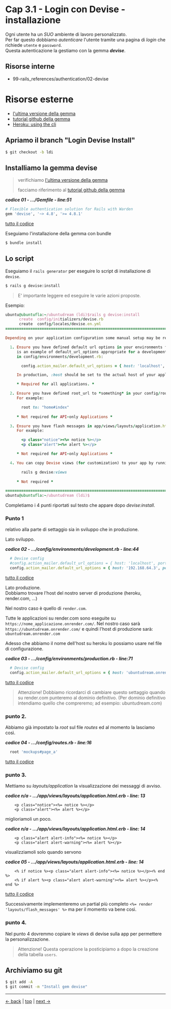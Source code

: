 # <a name="top"></a> Cap 3.1 - Login con Devise - installazione

Ogni utente ha un *SUO* ambiente di lavoro personalizzato.<br/>
Per far questo dobbiamo *autenticare* l'utente tramite una pagina di *login* che richiede `utente` e `password`. <br/>
Questa autenticazione la gestiamo con la gemma ***devise***.



## Risorse interne

- 99-rails_references/authentication/02-devise



# Risorse esterne

- [l'ultima versione della gemma](https://rubygems.org/gems/devise)
- [tutorial github della gemma](https://github.com/plataformatec/devise)
- [Heroku: using the cli](https://devcenter.heroku.com/articles/using-the-cli)



## Apriamo il branch "Login Devise Install"

```bash
$ git checkout -b ldi
```



## Installiamo la gemma devise

> verifichiamo [l'ultima versione della gemma](https://rubygems.org/gems/devise)
>
> facciamo riferimento al [tutorial github della gemma](https://github.com/plataformatec/devise)

***codice 01 - .../Gemfile - line:51***

```ruby
# Flexible authentication solution for Rails with Warden 
gem 'devise', '~> 4.8', '>= 4.8.1'
```

[tutto il codice](https://github.com/flaviobordonidev/leanpubabrandnewcms/blob/master/ubuntudream/03-user-authentication/01_01-Gemfile.rb)


Eseguiamo l'installazione della gemma con bundle

```bash
$ bundle install
```



## Lo script

Eseguiamo il `rails generator` per eseguire lo script di installazione di `devise`.

```bash
$ rails g devise:install
```

> E' importante leggere ed eseguire le varie azioni proposte.

Esempio:
  
```ruby
ubuntu@ubuntufla:~/ubuntudream (ldi)$rails g devise:install
      create  config/initializers/devise.rb
      create  config/locales/devise.en.yml
===============================================================================

Depending on your application configuration some manual setup may be required:

  1. Ensure you have defined default url options in your environments files. Here
     is an example of default_url_options appropriate for a development environment
     in config/environments/development.rb:

       config.action_mailer.default_url_options = { host: 'localhost', port: 3000 }

     In production, :host should be set to the actual host of your application.

     * Required for all applications. *

  2. Ensure you have defined root_url to *something* in your config/routes.rb.
     For example:

       root to: "home#index"
     
     * Not required for API-only Applications *

  3. Ensure you have flash messages in app/views/layouts/application.html.erb.
     For example:

       <p class="notice"><%= notice %></p>
       <p class="alert"><%= alert %></p>

     * Not required for API-only Applications *

  4. You can copy Devise views (for customization) to your app by running:

       rails g devise:views
       
     * Not required *

===============================================================================
ubuntu@ubuntufla:~/ubuntudream (ldi)$
```

Completiamo i 4 punti riportati sul testo che appare dopo *devise:install*.



### Punto 1

relativo alla parte di settaggio sia in sviluppo che in produzione.

Lato sviluppo.

***codice 02 - .../config/environments/development.rb - line:44***

```ruby
  # Devise config
  #config.action_mailer.default_url_options = { host: 'localhost', port: 3000 }
  config.action_mailer.default_url_options = { host: '192.168.64.3', port: 3000 }
```

[tutto il codice](https://github.com/flaviobordonidev/leanpubabrandnewcms/blob/master/ubuntudream/03-user-authentication/01_02-config-environments-development.rb)

Lato produzione.<br/>
Dobbiamo trovare l'host del nostro server di produzione (heroku, render.com, ...)

Nel nostro caso è quello di `render.com`.<br/> 

Tutte le applicazioni su render.com sono eseguite su `https://nome_applicazione.onrender.com/`.
Nel nostro caso sarà `https://ubuntudream.onrender.com/` e quindi l'host di produzione sarà: `ubuntudream.onrender.com`

Adesso che abbiamo il nome dell'host su heroku lo possiamo usare nel file di configurazione.

***codice 03 - .../config/environments/production.rb - line:71***

```ruby
  # Devise config
  config.action_mailer.default_url_options = { host: 'ubuntudream.onrender.com', port: 3000 }
```

[tutto il codice](https://github.com/flaviobordonidev/leanpubabrandnewcms/blob/master/ubuntudream/03-user-authentication/01_03-config-environments-production.rb)

> Attenzione!
> Dobbiamo ricordarci di cambiare questo settaggio quando su render.com punteremo al dominio definitivo.
> (Per dominio definitivo intendiamo quello che compreremo; ad esempio: ubuntudream.com)



### punto 2.

Abbiamo già impostato la *root* sul file *routes* ed al momento la lasciamo così.

***codice 04 - .../config/routes.rb - line:16***

```ruby
  root 'mockups#page_a'
```

[tutto il codice](https://github.com/flaviobordonidev/leanpubabrandnewcms/blob/master/ubuntudream/03-user-authentication/01_04-config-routes.rb)



### punto 3.

Mettiamo su *layouts/application* la visualizzazione dei messaggi di avviso.

***codice n/a - .../app/views/layouts/application.html.erb - line: 13***

```html+erb
    <p class="notice"><%= notice %></p>
    <p class="alert"><%= alert %></p>
```

miglioriamoli un poco.

***codice n/a - .../app/views/layouts/application.html.erb - line: 14***

```html+erb
    <p class="alert alert-info"><%= notice %></p>
    <p class="alert alert-warning"><%= alert %></p>
```

visualizziamoli solo quando servono

***codice 05 - .../app/views/layouts/application.html.erb - line: 14***

```html+erb
    <% if notice %><p class="alert alert-info"><%= notice %></p><% end %>
    <% if alert %><p class="alert alert-warning"><%= alert %></p><% end %>
```

[tutto il codice](https://github.com/flaviobordonidev/leanpubabrandnewcms/blob/master/ubuntudream/03-user-authentication/01_05-views-layouts-application.html.erb)

Successivamente implementeremo un partial più completo `<%= render 'layouts/flash_messages' %>` ma per il momento va bene così.



### punto 4.

Nel punto 4 dovremmo copiare le *views* di devise sulla app per permettere la personalizzazione.

> Attenzione!
> Questa operazione la posticipiamo a dopo la creazione della tabella `users`.



## Archiviamo su git

```bash
$ git add -A
$ git commit -m "Install gem devise"
```



---

[<- back](https://github.com/flaviobordonidev/leanpubabrandnewcms/blob/master/ubuntudream/03-user-authentication/01_00-authentication-devise_install-it.md)
 | [top](#top) |
[next ->](https://github.com/flaviobordonidev/leanpubabrandnewcms/blob/master/ubuntudream/03-user-authentication/02_00-devise-users-seeds-it.md)
